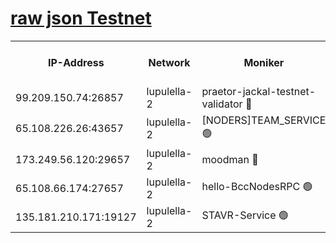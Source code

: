 [raw json Testnet](https://rpc-check.jaclalt.stavr.tech/jaclalt/rpc-jaclalt-result.json)
=

<table><tr><th>IP-Address</th><th>Network</th><th>Moniker</th><th>Latest Block Height</th><th>Earliest Block Height</th><th>Catching Up</th><th>Tx Index</th><th>Voting Power</th><th>Scan Time</th></tr><tr><td>99.209.150.74:26857</td><td>lupulella-2</td><td>praetor-jackal-testnet-validator 🔴</td><td>6421757</td><td>6247155</td><td>False</td><td>on</td><td>91</td><td>2024-01-29T14:45:50.892106751UTC</td></tr><tr><td>65.108.226.26:43657</td><td>lupulella-2</td><td>[NODERS]TEAM_SERVICE 🟢</td><td>6421759</td><td>6282001</td><td>False</td><td>on</td><td>0</td><td>2024-01-29T14:46:00.113224833UTC</td></tr><tr><td>173.249.56.120:29657</td><td>lupulella-2</td><td>moodman 🔴</td><td>6421759</td><td>6321759</td><td>False</td><td>off</td><td>635134</td><td>2024-01-29T14:45:59.787555966UTC</td></tr><tr><td>65.108.66.174:27657</td><td>lupulella-2</td><td>hello-BccNodesRPC 🟢</td><td>6421759</td><td>6394001</td><td>False</td><td>on</td><td>0</td><td>2024-01-29T14:45:57.454586091UTC</td></tr><tr><td>135.181.210.171:19127</td><td>lupulella-2</td><td>STAVR-Service 🟢</td><td>6421757</td><td>6420001</td><td>False</td><td>on</td><td>0</td><td>2024-01-29T14:45:50.220284822UTC</td></tr></table>
